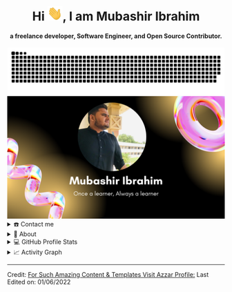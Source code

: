<div align="center">
<h1 align="center">Hi <img width="35" src="https://github.com/1999AZZAR/1999AZZAR/blob/main/resources/img/waving.gif">, I am Mubashir Ibrahim</h1>
<h4 align="center">a freelance developer, Software Engineer, and Open Source Contributor.</h4>
</div>

<div align="center">
  <a href="https://github.com/Mubashirsw27">
  <img  src="https://github.com/1999AZZAR/1999AZZAR/blob/main/resources/img/grid-snake.svg"
       alt="snake" /></a>
</div>
<div align="center" borderRadius="10px">
  <a href="https://github.com/Mubashirsw27">
  <img  src="./Profile.png"
       alt="ME" /></a>
</div>

<details>
  <summary>☎️ Contact me</summary>
<div>
  <samp>
    <h2 align="center">😎 You can contact me on:</h2>
    <p align="center">
      <br/>
      <a href="https://www.linkedin.com/in/mubi-says/" target="_blank"><img align="center"
         src="https://img.shields.io/badge/linkedin-%231DA1F2.svg?style=for-the-badge&logo=linkedin&logoColor=white"
         alt="azzar" height="30"/></a>
      <a href="https://www.facebook.com/mubashir.qureshi.583" target="_blank"><img align="center"
         src="https://img.shields.io/badge/facebook-4267B2.svg?style=for-the-badge&logo=facebook&logoColor=white"
         alt="azzar" height="30"/></a>
      <a href="https://mailto:mubashiribrahim2019@gmail.com" target="_blank"><img align="center"
         src="https://img.shields.io/badge/gmail-EA4335.svg?style=for-the-badge&logo=gmail&logoColor=white"
         alt="azzar" height="30"/></a>
    </p>
  <p align="center">
      <a href="https://www.instagram.com/mubi.says/?hl=en" target="_blank"><img align="center"
         src="https://img.shields.io/badge/instagram-%23E4405F.svg?style=for-the-badge&logo=Instagram&logoColor=white"
         alt="azzar" height="30"/></a>
      <a href="https://wa.me/+923228221800" target="_blank"><img align="center"
         src="https://img.shields.io/badge/whatsapp-4B7F1.svg?style=for-the-badge&logo=whatsapp&logoColor=white"
         alt="azzar" height="30"/></a>
      <a href="https://twitter.com/mubi_says" target="_blank"><img align="center"
         src="https://img.shields.io/badge/twitter-1DA1F2.svg?style=for-the-badge&logo=twitter&logoColor=white"
         alt="azzar" height="30"/></a>
      <br>
    </p>
  </samp>
</div>
</details>

<details>
  <summary>🧮 About</summary>
<div>
<h2 align="center">🧮 About this Account</h2>
 <p align="center">
  <a href="https://github.com/Mubashirsw27" target="blank"><img align="center" 
     src="https://badges.pufler.dev/visits/Mubashirsw27/Mubashirsw27?style=for-the-badge&color=e74c3c&logo=github&label=Spying+Counter"
     alt="spying counter" /></a>
  <a href="github.com/Mubashirsw27" target="blank"><img align="center" 
     src="https://badges.pufler.dev/years/Mubashirsw27/?style=for-the-badge&color=27a4fb&logo=github&label=Account+Age"
     alt="account age" /></a>
  </p>
  <p align="center">
  <a href="github.com/Mubashirsw27" target="blank"><img align="center" 
     src="https://badges.pufler.dev/updated/Mubashirsw27/Mubashirsw27?style=for-the-badge&color=ff00b4&logo=github&label=Profile+Updated"
     alt="updated" /></a>
  <a href="github.com/Mubashirsw27" target="blank"><img align="center" 
     src="https://badges.pufler.dev/repos/Mubashirsw27/?style=for-the-badge&color=251ee7&logo=github&label=Public+Repos"
     alt="repos" /></a>
 </p>
</div>
</details>
<details> 
  <summary>💻 GitHub Profile Stats</summary>
  <div>
    <h2 align="center"> 📊 Github stats </h2>
      <br/>
        <p align="center">
          <a href="https://github.com/Mubashirsw27/">
          <img src="https://github-readme-stats.vercel.app/api/top-langs/?username=Mubashirsw27&langs_count=6&theme=gruvbox&layout=compact&hide_border=true" alt="Mubashirsw27 :: Top Langs" /></a>
        </p>
        <p align="center">
          <a href="https://github.com/Mubashirsw27/">
          <img width="49.5%" src="https://github-readme-stats.vercel.app/api?username=Mubashirsw27&show_icons=true&theme=gruvbox&hide_border=true" />
          <img width="49.5%" src="https://github-readme-streak-stats.herokuapp.com/?user=Mubashirsw27&theme=gruvbox&hide_border=true" />
          </a>
       </p>
     <br>
  </div>    
</details>

<details>
  <summary>📈 Activity Graph</summary>
  <br/>
  <h2 align="center"> my current activity </h2>
<a href="https://github.com/ashutosh00710/github-readme-activity-graph"><img alt="azzar's Activity Graph" src="https://activity-graph.herokuapp.com/graph/?username=Mubashirsw27&bg_color=000&color=fff&line=00E676&point=fff&hide_border=true" /></a>
</details>

------
Credit: [For Such Amazing Content & Templates Visit Azzar Profile:](https://github.com/1999azzar)
Last Edited on: 01/06/2022
